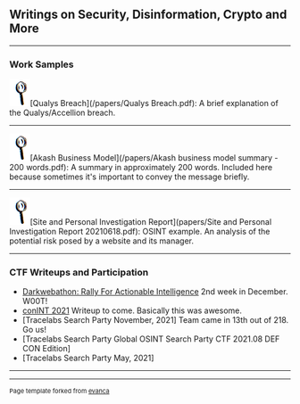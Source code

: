 ## Writings on Security, Disinformation, Crypto and More

---

### Work Samples

<img src="images/magnifying_glass.png?raw=true"/>[Qualys Breach](/papers/Qualys Breach.pdf):
A brief explanation of the Qualys/Accellion breach.
 
---
<img src="images/magnifying_glass.png?raw=true"/>[Akash Business Model](/papers/Akash business model summary - 200 words.pdf):
A summary in approximately 200 words. Included here because sometimes it's important to convey the message briefly.

---
<img src="images/magnifying_glass.png?raw=true"/>[Site and Personal Investigation Report](papers/Site and Personal Investigation Report 20210618.pdf):
OSINT example. An analysis of the potential risk posed by a website and its manager. 

---

### CTF Writeups and Participation

- [Darkwebathon: Rally For Actionable Intelligence](https://followmoneyfightslavery.org/darkwebathon/) 2nd week in December. W00T!
- [conINT 2021](https://conint.io/) Writeup to come. Basically this was awesome.
- [Tracelabs Search Party November, 2021] Team came in 13th out of 218. Go us!
- [Tracelabs Search Party Global OSINT Search Party CTF 2021.08 DEF CON Edition]
- [Tracelabs Search Party May, 2021]

---




---
<p style="font-size:11px">Page template forked from <a href="https://github.com/evanca/quick-portfolio">evanca</a></p>
<!-- Remove above link if you don't want to attibute -->
